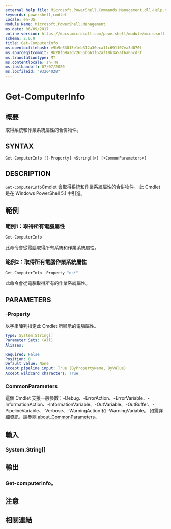 ```yaml
---
external help file: Microsoft.PowerShell.Commands.Management.dll-Help.xml
keywords: powershell,cmdlet
Locale: en-US
Module Name: Microsoft.PowerShell.Management
ms.date: 06/09/2017
online version: https://docs.microsoft.com/powershell/module/microsoft.powershell.management/get-computerinfo?view=powershell-5.1&WT.mc_id=ps-gethelp
schema: 2.0.0
title: Get-ComputerInfo
ms.openlocfilehash: e9b9e63815e1eb312a30eca11c691107ea3d070f
ms.sourcegitcommit: 9b28fb9a3d72655bb63f62af18b3a5af6a05cd3f
ms.translationtype: MT
ms.contentlocale: zh-TW
ms.lasthandoff: 07/07/2020
ms.locfileid: "93204028"
---
```

# Get-ComputerInfo

## 概要
取得系統和作業系統屬性的合併物件。

## SYNTAX

```
Get-ComputerInfo [[-Property] <String[]>] [<CommonParameters>]
```

## DESCRIPTION

`Get-ComputerInfo`Cmdlet 會取得系統和作業系統屬性的合併物件。
此 Cmdlet 是在 Windows PowerShell 5.1 中引進。

## 範例

### 範例1：取得所有電腦屬性

```powershell
Get-ComputerInfo
```

此命令會從電腦取得所有系統和作業系統屬性。

### 範例2：取得所有電腦作業系統屬性

```powershell
Get-ComputerInfo -Property "os*"
```

此命令會從電腦取得所有的作業系統屬性。

## PARAMETERS

### -Property

以字串陣列指定此 Cmdlet 所顯示的電腦屬性。

```yaml
Type: System.String[]
Parameter Sets: (All)
Aliases:

Required: False
Position: 0
Default value: None
Accept pipeline input: True (ByPropertyName, ByValue)
Accept wildcard characters: True
```

### CommonParameters

這個 Cmdlet 支援一般參數：-Debug、-ErrorAction、-ErrorVariable、-InformationAction、-InformationVariable、-OutVariable、-OutBuffer、-PipelineVariable、-Verbose、-WarningAction 和 -WarningVariable。 如需詳細資訊，請參閱 [about_CommonParameters](../Microsoft.PowerShell.Core/About/about_CommonParameters.md)。

## 輸入

### System.String[]

## 輸出

### Get-computerinfo。

## 注意

## 相關連結

